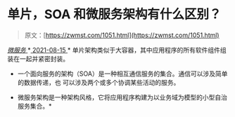 <!--yml
category: 未分类
date: 0001-01-01 00:00:00
--->

# 单片，SOA 和微服务架构有什么区别？

> 原文：[https://zwmst.com/1051.html](https://zwmst.com/1051.html)

   [ *微服务* ](https://zwmst.com/%e5%be%ae%e6%9c%8d%e5%8a%a1)*[ <time datetime="2021-08-15T10:04:09+08:00"> 2021-08-15 </time> ](https://zwmst.com/1051.html)  *   单片架构类似于大容器，其中应用程序的所有软件组件组装在一起并紧密封装。

*   一个面向服务的架构（SOA）是一种相互通信服务的集合。通信可以涉及简单的数据传递，也 可以涉及两个或多个协调某些活动的服务。

*   微服务架构是一种架构风格，它将应用程序构建为以业务域为模型的小型自治服务集合。*